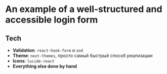 # An example of a well-structured and accessible login form

## Tech

- **Validation**: `react-hook-form` и `zod`
- **Theme**: `next-themes`, просто самый быстрый способ реализации
- **Icons**: `lucide-react`
- **Everything else done by hand**
